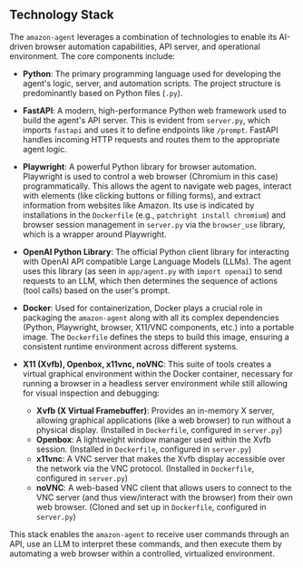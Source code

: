 ## Technology Stack

The `amazon-agent` leverages a combination of technologies to enable its AI-driven browser automation capabilities, API server, and operational environment. The core components include:

*   **Python**: The primary programming language used for developing the agent's logic, server, and automation scripts. The project structure is predominantly based on Python files (`.py`).

*   **FastAPI**: A modern, high-performance Python web framework used to build the agent's API server. This is evident from `server.py`, which imports `fastapi` and uses it to define endpoints like `/prompt`. FastAPI handles incoming HTTP requests and routes them to the appropriate agent logic.

*   **Playwright**: A powerful Python library for browser automation. Playwright is used to control a web browser (Chromium in this case) programmatically. This allows the agent to navigate web pages, interact with elements (like clicking buttons or filling forms), and extract information from websites like Amazon. Its use is indicated by installations in the `Dockerfile` (e.g., `patchright install chromium`) and browser session management in `server.py` via the `browser_use` library, which is a wrapper around Playwright.

*   **OpenAI Python Library**: The official Python client library for interacting with OpenAI API compatible Large Language Models (LLMs). The agent uses this library (as seen in `app/agent.py` with `import openai`) to send requests to an LLM, which then determines the sequence of actions (tool calls) based on the user's prompt.

*   **Docker**: Used for containerization, Docker plays a crucial role in packaging the `amazon-agent` along with all its complex dependencies (Python, Playwright, browser, X11/VNC components, etc.) into a portable image. The `Dockerfile` defines the steps to build this image, ensuring a consistent runtime environment across different systems.

*   **X11 (Xvfb), Openbox, x11vnc, noVNC**: This suite of tools creates a virtual graphical environment within the Docker container, necessary for running a browser in a headless server environment while still allowing for visual inspection and debugging:
    *   **Xvfb (X Virtual Framebuffer)**: Provides an in-memory X server, allowing graphical applications (like a web browser) to run without a physical display. (Installed in `Dockerfile`, configured in `server.py`)
    *   **Openbox**: A lightweight window manager used within the Xvfb session. (Installed in `Dockerfile`, configured in `server.py`)
    *   **x11vnc**: A VNC server that makes the Xvfb display accessible over the network via the VNC protocol. (Installed in `Dockerfile`, configured in `server.py`)
    *   **noVNC**: A web-based VNC client that allows users to connect to the VNC server (and thus view/interact with the browser) from their own web browser. (Cloned and set up in `Dockerfile`, configured in `server.py`)

This stack enables the `amazon-agent` to receive user commands through an API, use an LLM to interpret these commands, and then execute them by automating a web browser within a controlled, virtualized environment.
